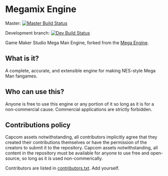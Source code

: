 # Megamix Engine

Master: [![Master Build Status](https://api.travis-ci.com/MegamixEngine/MegamixEngine.svg?branch=master)](https://api.travis-ci.com/MegamixEngine/MegamixEngine.svg)

Development branch: [![Dev Build Status](https://api.travis-ci.com/MegamixEngine/MegamixEngine.svg?branch=dev)](https://api.travis-ci.com/MegamixEngine/MegamixEngine.svg)


Game Maker Studio Mega Man Engine, forked from the
[Mega Engine](http://sprites-inc.co.uk/showthread.php?tid=1648).

## What is it?

A complete, accurate, and extensible engine for making NES-style
Mega Man fangames.

## Who can use this?

Anyone is free to use this engine or any portion of it so long as
it is for a non-commercial cause. Commercial applications are
strictly forbidden.

## Contributions policy

Capcom assets notwithstanding, all contributors implicitly agree that
they created their contributions themselves or have the permission of the
creators to submit it to the repository. Capcom assets notwithstanding, all
content in the repository must be available for anyone to use
free and open-source, so long as it is used non-commerically.

Contributors are listed in [contributors.txt](./contributors.txt). Add yourself.
